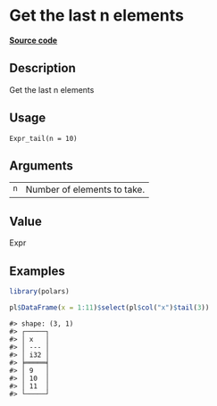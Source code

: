 

# Get the last n elements

[**Source code**](https://github.com/pola-rs/r-polars/tree/f1aede4d7d7f090c98651365a4120a8232503a4d/R/expr__expr.R#L2055)

## Description

Get the last n elements

## Usage

<pre><code class='language-R'>Expr_tail(n = 10)
</code></pre>

## Arguments

<table>
<tr>
<td style="white-space: nowrap; font-family: monospace; vertical-align: top">
<code id="Expr_tail_:_n">n</code>
</td>
<td>
Number of elements to take.
</td>
</tr>
</table>

## Value

Expr

## Examples

``` r
library(polars)

pl$DataFrame(x = 1:11)$select(pl$col("x")$tail(3))
```

    #> shape: (3, 1)
    #> ┌─────┐
    #> │ x   │
    #> │ --- │
    #> │ i32 │
    #> ╞═════╡
    #> │ 9   │
    #> │ 10  │
    #> │ 11  │
    #> └─────┘
